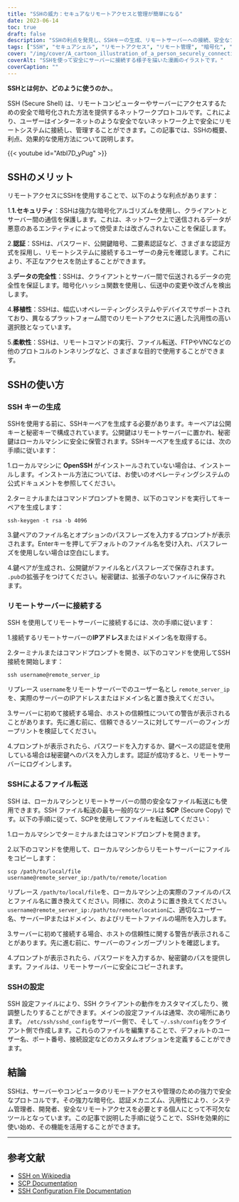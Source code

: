 ```yaml
---
title: "SSHの威力：セキュアなリモートアクセスと管理が簡単になる"
date: 2023-06-14
toc: true
draft: false
description: "SSHの利点を発見し、SSHキーの生成、リモートサーバーへの接続、安全なファイル転送、SSH設定のカスタマイズ方法について学びます。"
tags: ["SSH", "セキュアシェル", "リモートアクセス", "リモート管理", "暗号化", "認証", "データの完全性", "ポータビリティ", "ファイル転送", "きゅうけいじょ", "SSHキー", "SSHの設定", "ネットワークプロトコル", "リモートコマンド実行", "オープンエスエスエイチ", "二要素認証", "公開鍵暗号", "IPアドレス", "ドメイン名", "ターミナル", "コマンドプロンプト", "セキュリティ", "システム管理者", "デベロッパーズ", "多方面", "認証方法", "ハッシュ関数", "トンネリング", "カスタムオプション"]
cover: "/img/cover/A_cartoon_illustration_of_a_person_securely_connecting.png"
coverAlt: "SSHを使って安全にサーバーに接続する様子を描いた漫画のイラストです。"
coverCaption: ""
---
```


**SSHとは何か、どのように使うのか、**。

SSH (Secure Shell) は、リモートコンピューターやサーバーにアクセスするための安全で暗号化された方法を提供するネットワークプロトコルです。これにより、ユーザーはインターネットのような安全でないネットワーク上で安全にリモートシステムに接続し、管理することができます。この記事では、SSHの概要、利点、効果的な使用方法について説明します。

{{< youtube id="Atbl7D_yPug" >}}

## SSHのメリット

リモートアクセスにSSHを使用することで、以下のような利点があります：

1.**1.セキュリティ**：SSHは強力な暗号化アルゴリズムを使用し、クライアントとサーバー間の通信を保護します。これは、ネットワーク上で送信されるデータが悪意のあるエンティティによって傍受または改ざんされないことを保証します。

2.**認証**：SSHは、パスワード、公開鍵暗号、二要素認証など、さまざまな認証方式を採用し、リモートシステムに接続するユーザーの身元を確認します。これにより、不正なアクセスを防止することができます。

3.**データの完全性**：SSHは、クライアントとサーバー間で伝送されるデータの完全性を保証します。暗号化ハッシュ関数を使用し、伝送中の変更や改ざんを検出します。

4.**移植性**：SSHは、幅広いオペレーティングシステムやデバイスでサポートされており、異なるプラットフォーム間でのリモートアクセスに適した汎用性の高い選択肢となっています。

5.**柔軟性**：SSHは、リモートコマンドの実行、ファイル転送、FTPやVNCなどの他のプロトコルのトンネリングなど、さまざまな目的で使用することができます。

## SSHの使い方

### SSH キーの生成

SSHを使用する前に、SSHキーペアを生成する必要があります。キーペアは公開キーと秘密キーで構成されています。公開鍵はリモートサーバーに置かれ、秘密鍵はローカルマシンに安全に保管されます。SSHキーペアを生成するには、次の手順に従います：

1.ローカルマシンに **OpenSSH** がインストールされていない場合は、インストールします。インストール方法については、お使いのオペレーティングシステムの公式ドキュメントを参照してください。

2.ターミナルまたはコマンドプロンプトを開き、以下のコマンドを実行してキーペアを生成します：

```shell
ssh-keygen -t rsa -b 4096
```

3.鍵ペアのファイル名とオプションのパスフレーズを入力するプロンプトが表示されます。Enterキーを押してデフォルトのファイル名を受け入れ、パスフレーズを使用しない場合は空白にします。

4.鍵ペアが生成され、公開鍵がファイル名とパスフレーズで保存されます。 `.pub`の拡張子をつけてください。秘密鍵は、拡張子のないファイルに保存されます。

### リモートサーバーに接続する

SSH を使用してリモートサーバーに接続するには、次の手順に従います：

1.接続するリモートサーバーの**IPアドレス**またはドメイン名を取得する。

2.ターミナルまたはコマンドプロンプトを開き、以下のコマンドを使用してSSH接続を開始します：

```shell
ssh username@remote_server_ip
```

リプレース `username`をリモートサーバーでのユーザー名とし `remote_server_ip`を、実際のサーバーのIPアドレスまたはドメイン名と置き換えてください。

3.サーバーに初めて接続する場合、ホストの信頼性についての警告が表示されることがあります。先に進む前に、信頼できるソースに対してサーバーのフィンガープリントを検証してください。

4.プロンプトが表示されたら、パスワードを入力するか、鍵ベースの認証を使用している場合は秘密鍵へのパスを入力します。認証が成功すると、リモートサーバーにログインします。

### SSHによるファイル転送

SSH は、ローカルマシンとリモートサーバーの間の安全なファイル転送にも使用できます。SSH ファイル転送の最も一般的なツールは **SCP** (Secure Copy) です。以下の手順に従って、SCPを使用してファイルを転送してください：

1.ローカルマシンでターミナルまたはコマンドプロンプトを開きます。

2.以下のコマンドを使用して、ローカルマシンからリモートサーバーにファイルをコピーします：

```shell
scp /path/to/local/file username@remote_server_ip:/path/to/remote/location
```


リプレース `/path/to/local/file`を、ローカルマシン上の実際のファイルのパスとファイル名に置き換えてください。同様に、次のように置き換えてください。 `username@remote_server_ip:/path/to/remote/location`に、適切なユーザー名、サーバーIPまたはドメイン、およびリモートファイルの場所を入力します。

3.サーバーに初めて接続する場合、ホストの信頼性に関する警告が表示されることがあります。先に進む前に、サーバーのフィンガープリントを確認します。

4.プロンプトが表示されたら、パスワードを入力するか、秘密鍵のパスを提供します。ファイルは、リモートサーバーに安全にコピーされます。

### SSHの設定

SSH 設定ファイルにより、SSH クライアントの動作をカスタマイズしたり、微調整したりすることができます。メインの設定ファイルは通常、次の場所にあります。 `/etc/ssh/sshd_config`をサーバー側で、そして `~/.ssh/config`をクライアント側で作成します。これらのファイルを編集することで、デフォルトのユーザー名、ポート番号、接続設定などのカスタムオプションを定義することができます。

## 結論

SSHは、サーバーやコンピュータのリモートアクセスや管理のための強力で安全なプロトコルです。その強力な暗号化、認証メカニズム、汎用性により、システム管理者、開発者、安全なリモートアクセスを必要とする個人にとって不可欠なツールとなっています。この記事で説明した手順に従うことで、SSHを効果的に使い始め、その機能を活用することができます。

______

## 参考文献

- [SSH on Wikipedia](https://en.wikipedia.org/wiki/Secure_Shell)
- [SCP Documentation](https://man.openbsd.org/scp)
- [SSH Configuration File Documentation](https://man.openbsd.org/sshd_config)
